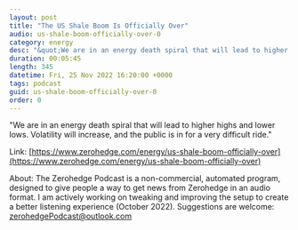 ```yaml
---
layout: post
title: "The US Shale Boom Is Officially Over"
audio: us-shale-boom-officially-over-0
category: energy
desc: "&quot;We are in an energy death spiral that will lead to higher highs and lower lows. Volatility will increase, and the public is in for a very difficult ride.&quot;"
duration: 00:05:45
length: 345
datetime: Fri, 25 Nov 2022 16:20:00 +0000
tags: podcast
guid: us-shale-boom-officially-over-0
order: 0
---
```

&quot;We are in an energy death spiral that will lead to higher highs and lower lows. Volatility will increase, and the public is in for a very difficult ride.&quot;

Link: [https://www.zerohedge.com/energy/us-shale-boom-officially-over](https://www.zerohedge.com/energy/us-shale-boom-officially-over)

About: The Zerohedge Podcast is a non-commercial, automated program, designed to give people a way to get news from Zerohedge in an audio format.  I am actively working on tweaking and improving the setup to create a better listening experience (October 2022).  Suggestions are welcome: [zerohedgePodcast@outlook.com](mailto:zerohedgePodcast@outlook.com)